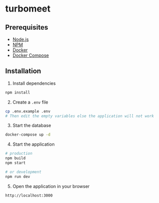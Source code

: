 # turbomeet

## Prerequisites

- [Node.js](https://nodejs.org/en/download/)
- [NPM](https://www.npmjs.com/get-npm)
- [Docker](https://docs.docker.com/get-docker/)
- [Docker Compose](https://docs.docker.com/compose/install/)

## Installation

1. Install dependencies

```bash
npm install
```

2. Create a `.env` file

```bash
cp .env.example .env
# Then edit the empty variables else the application will not work
```

3. Start the database

```bash
docker-compose up -d
```

4. Start the application

```bash
# production
npm build
npm start

# or development
npm run dev
```

5. Open the application in your browser

```bash
http://localhost:3000
```
